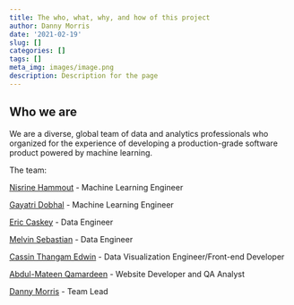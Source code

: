 ```yaml
---
title: The who, what, why, and how of this project
author: Danny Morris
date: '2021-02-19'
slug: []
categories: []
tags: []
meta_img: images/image.png
description: Description for the page
---
```


## Who we are

We are a diverse, global team of data and analytics professionals who organized for the experience of developing a production-grade software product powered by machine learning.

The team:

[Nisrine Hammout](https://www.linkedin.com/in/nisrine-hammout/) - Machine Learning Engineer

[Gayatri Dobhal](https://www.linkedin.com/in/gayatri-dobhal-8a0637156/) - Machine Learning Engineer

[Eric Caskey](https://www.linkedin.com/in/ericrcaskey/) - Data Engineer

[Melvin Sebastian](https://www.linkedin.com/in/melvin-sebastian/) - Data Engineer

[Cassin Thangam Edwin](https://www.linkedin.com/in/cassin-thangam-edwin) - Data Visualization Engineer/Front-end Developer

[Abdul-Mateen Qamardeen](https://ng.linkedin.com/in/abdul-mateen-qamardeen-4167331b6) - Website Developer and QA Analyst

[Danny Morris](https://www.linkedin.com/in/drmorris87/) - Team Lead